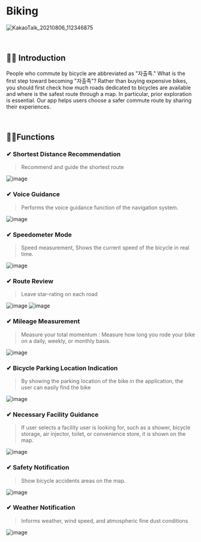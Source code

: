# Biking 
![KakaoTalk_20210806_112346875](https://user-images.githubusercontent.com/56222478/128447513-06e6f5d4-b8b0-4501-bce6-fbec9c8cd704.png)

<br>

## 🚴‍♀️ Introduction

People who commute by bicycle are abbreviated as "자출족." What is the first step toward becoming "자출족"? Rather than buying expensive bikes, you should first check how much roads dedicated to bicycles are available and where is the safest route through a map. In particular, prior exploration is essential. Our app helps users choose a safer commute route by sharing their experiences.

<br>

## 🚴‍♂️Functions

### ✔ Shortest Distance Recommendation
> Recommend and guide the shortest route

![image](https://user-images.githubusercontent.com/56222478/128447559-20b02be1-a363-464f-99f0-6a0321a44e34.png)

### ✔ Voice Guidance
> Performs the voice guidance function of the navigation system.

![image](https://user-images.githubusercontent.com/56222478/128447615-1a045cc3-fadf-4535-8461-f6fc147a7b9f.png)

### ✔ Speedometer Mode 
> Speed measurement, Shows the current speed of the bicycle in real time.

![image](https://user-images.githubusercontent.com/56222478/128447637-a58f1d5f-7238-4f3c-a2b6-802df968bc51.png)

### ✔ Route Review
> Leave star-rating on each road

![image](https://user-images.githubusercontent.com/56222478/128447646-5ed70a4f-b72c-4af5-9d71-ec9213e0d3f1.png)
![image](https://user-images.githubusercontent.com/56222478/128447652-894703c5-f6ca-45c2-874b-977149ee20b3.png)

### ✔ Mileage Measurement 
> Measure your total momentum : Measure how long you rode your bike on a daily, weekly, or monthly basis.

![image](https://user-images.githubusercontent.com/56222478/128447677-399faeb0-09fa-44c4-90f4-85a8265b66e4.png)

### ✔ Bicycle Parking Location Indication 
> By showing the parking location of the bike in the application, the user can easily find the bike

![image](https://user-images.githubusercontent.com/56222478/128447711-1ceecab4-6305-4c99-9cc6-dacea177cd0f.png)

### ✔ Necessary Facility Guidance
> If user selects a facility user is looking for, such as a shower, bicycle storage, air injector, toilet, or convenience store, it is shown on the map.

![image](https://user-images.githubusercontent.com/56222478/128447728-e0074991-1474-4801-b2d4-548fdf964318.png)

### ✔ Safety Notification 
> Show bicycle accidents areas on the map.

![image](https://user-images.githubusercontent.com/56222478/128447743-94d1e759-0c6a-4b98-a685-167ff517f655.png)

### ✔ Weather Notification
> Informs weather, wind speed, and atmospheric fine dust conditions

![image](https://user-images.githubusercontent.com/56222478/128447745-1df484b0-6e25-4da0-9762-89233faa1df1.png)
